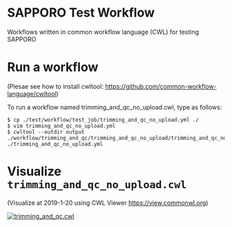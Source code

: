 # SAPPORO Test Workflow

Workflows written in common workflow language (CWL) for testing SAPPORO

# Run a workflow

(Plesae see how to install cwltool: https://github.com/common-workflow-language/cwltool)

To run a workflow named trimming_and_qc_no_upload.cwl, type as follows:

```shell
$ cp ./test/workflow/test_job/trimming_and_qc_no_upload.yml ./
$ vim trimming_and_qc_no_upload.yml
$ cwltool --outdir output ./workflow/trimming_and_qc/trimming_and_qc_no_upload/trimming_and_qc_no_upload.cwl ./trimming_and_qc_no_upload.yml
```

# Visualize `trimming_and_qc_no_upload.cwl`

(Visualize at 2019-1-20 using CWL Viewer https://view.commonwl.org)

[![trimming_and_qc.cwl](https://github.com/suecharo/test-workflow/raw/master/image/graph.png "trimming_and_qc.cwl")](https://view.commonwl.org/workflows/github.com/suecharo/test-workflow/blob/master/workflow/trimming_and_qc.cwl)
